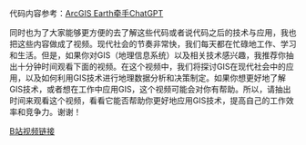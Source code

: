 代码内容参考：[ArcGIS Earth牵手ChatGPT](https://mp.weixin.qq.com/s/SI6PrKO1MFtSFHqB2jm4pw)

同时也为了大家能够更方便的去了解这些代码或者说代码之后的技术与应用，我也把这些内容做成了视频。现代社会的节奏非常快，我们每天都在忙碌地工作、学习和生活。但是，如果你对GIS（地理信息系统）以及相关技术感兴趣，我推荐你抽出十分钟时间观看下面的视频。在这个视频中，我们将探讨GIS在现代社会中的应用，以及如何利用GIS技术进行地理数据分析和决策制定。如果你想更好地了解GIS技术，或者想在工作中应用GIS，这个视频可能会对你有帮助。所以，请抽出时间来观看这个视频，看看它能否帮助你更好地应用GIS技术，提高自己的工作效率和竞争力。谢谢！

[B站视频链接](https://www.bilibili.com/video/BV11Y411k7R5)
